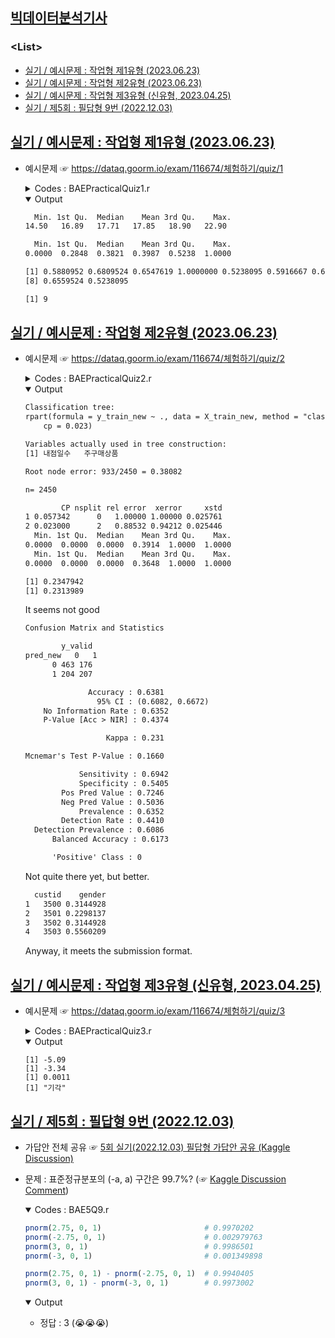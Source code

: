 ## [빅데이터분석기사](../README.md#빅데이터분석기사)

### \<List>

  - [실기 / 예시문제 : 작업형 제1유형 (2023.06.23)](#실기--예시문제--작업형-제1유형-20230623)
  - [실기 / 예시문제 : 작업형 제2유형 (2023.06.23)](#실기--예시문제--작업형-제2유형-20230623)
  - [실기 / 예시문제 : 작업형 제3유형 (신유형, 2023.04.25)](#실기--예시문제--작업형-제3유형-신유형-20230425)
  - [실기 / 제5회 : 필답형 9번 (2022.12.03)](#실기--제5회--필답형-9번-20221203)



## [실기 / 예시문제 : 작업형 제1유형 (2023.06.23)](#list)

- 예시문제 ☞ https://dataq.goorm.io/exam/116674/체험하기/quiz/1

  <details>
    <summary>Codes : BAEPracticalQuiz1.r</summary>

  ```r
  # 출력을 원할 경우 print() 함수 활용
  # 예시) print(df.head())

  # setwd(), getwd() 등 작업 폴더 설정 불필요
  # 파일 경로 상 내부 드라이브 경로(C: 등) 접근 불가

  # 데이터 파일 읽기 예제
  a <- read.csv("data/mtcars.csv", header=TRUE)
  ```
  ```r
  # 사용자 코딩

  # print(head(a))                                            # need to wrap with print()
  # str(a)
  # summary(a)

  qsec <- a$qsec
  print(summary(qsec))

  qsec_cvt <- (qsec - min(qsec)) / (max(qsec) - min(qsec))
  print(summary(qsec_cvt))

  qsec_over_median <-qsec_cvt[qsec_cvt>0.5]
  print(qsec_over_median)
  ans = length(qsec_over_median)
  ```
  ```r
  # 답안 제출 예시
  # print(변수명)

  print(ans)
  ```
  </details>
  <details open="">
    <summary>Output</summary>

  ```txt
    Min. 1st Qu.  Median    Mean 3rd Qu.    Max.
  14.50   16.89   17.71   17.85   18.90   22.90
  ```
  ```txt
    Min. 1st Qu.  Median    Mean 3rd Qu.    Max.
  0.0000  0.2848  0.3821  0.3987  0.5238  1.0000
  ```
  ```txt
  [1] 0.5880952 0.6809524 0.6547619 1.0000000 0.5238095 0.5916667 0.6428571
  [8] 0.6559524 0.5238095
  ```
  ```txt
  [1] 9
  ```
  </details>


## [실기 / 예시문제 : 작업형 제2유형 (2023.06.23)](#list)

- 예시문제 ☞ https://dataq.goorm.io/exam/116674/체험하기/quiz/2

  <details>
    <summary>Codes : BAEPracticalQuiz2.r</summary>

  ```r
  # 출력을 원할 경우 print() 함수 활용
  # 예시) print(df.head())

  # setwd(), getwd() 등 작업 폴더 설정 불필요
  # 파일 경로 상 내부 드라이브 경로(C: 등) 접근 불가

  X_test = read.csv('data/X_test.csv') 
  X_train = read.csv('data/X_train.csv') 
  y_train = read.csv('data/y_train.csv')
  ```
  ```r
  # 사용자 코딩
  library(rpart)
  library(caret)
  ```
  ```r
  # 1. Data Skimming

  # print(str(X_train))
  # print(str(y_train))
  # print(str(X_test))
  # print(summary(X_train))
  # print(summary(y_train))
  # table(y_train[2])
  ```
  ```r
  # 2. Data Pre-processing

  # print(head(X_train[order(X_train$총구매액, decreasing=T),]))                      # don't remove outliers in 최대구매액
  # print(head(X_train[is.na(X_train$환불금액),]))                                    # remove or replace as 0 when 환불금액 == 0?
  X_train[is.na(X_train$환불금액),]$환불금액 <- 0                                         # replace as 0
  # print(summary(X_train))

  # print(help(sample))
  n <- nrow(X_train)
  set.seed(230623)
  idx <- sample(n, n * 0.7, replace=F)

  X_train_new <- X_train[idx, -1]                                                 # remove cust_id
  y_train_new <- y_train[idx, 2]
  X_valid <- X_train[-idx, -1]
  y_valid <- y_train[-idx, 2]

  # print(str(X_train_new))
  # print(summary(X_train_new))
  # print(str(y_train_new))
  ```
  ```r
  # 3. Model Fitting

  # print(summary(train_new[, 1]))                                                # idx doesn't start from 0!
  model <- rpart(y_train_new ~ ., data = X_train_new, method = "class", cp = 0.023)
  printcp(model)
  ```
  ```r
  # 4. Validation

  pred <- predict(model, newdata = X_valid, method = "class")
  pred_new <- pred[, 2]
  # print(summary(pred))
  # print(summary(pred_new))
  pred_new[pred_new>=0.5] <- 1
  pred_new[pred_new<0.5] <- 0
  print(summary(pred_new))
  print(summary(y_valid))

  print(cor(pred[, 2], y_valid))                                                  # 0.2347942
  print(cor(pred_new, y_valid))                                                   # 0.2313989
  # print(table(pred_new, y_valid))
  # pred_new   0   1
  #        0 463 176
  #        1 204 207
  # Seems not good
  print(confusionMatrix(table(pred_new, y_valid)))
  #            Accuracy : 0.6381
  #              95% CI : (0.6082, 0.6672)
  # No Information Rate : 0.6352
  # P-Value [Acc > NIR] : 0.4374
  ```
  ```r
  # 5. Submission

  # 답안 제출 참고
  # 아래 코드 변수명과 수험번호를 개인별로 변경하여 활용
  # write.csv(변수명,'003000000.csv',row.names=F) 
  pred2 <- predict(model, newdata = X_test, method = "class")
  ans <- data.frame(X_test[, 1], pred2[, 2])
  colnames(ans) <- c("custid", "gender")
  print(head(ans))
  # print(summary(ans))
  write.csv(ans,'data/003000000.csv',row.names=F)
  ```
  </details>
  <details open="">
    <summary>Output</summary>

  ```txt
  Classification tree:
  rpart(formula = y_train_new ~ ., data = X_train_new, method = "class",
      cp = 0.023)

  Variables actually used in tree construction:
  [1] 내점일수   주구매상품

  Root node error: 933/2450 = 0.38082

  n= 2450

          CP nsplit rel error  xerror     xstd
  1 0.057342      0   1.00000 1.00000 0.025761
  2 0.023000      2   0.88532 0.94212 0.025446
    Min. 1st Qu.  Median    Mean 3rd Qu.    Max.
  0.0000  0.0000  0.0000  0.3914  1.0000  1.0000
    Min. 1st Qu.  Median    Mean 3rd Qu.    Max.
  0.0000  0.0000  0.0000  0.3648  1.0000  1.0000
  ```
  ```txt
  [1] 0.2347942
  [1] 0.2313989
  ```
  It seems not good
  ```txt
  Confusion Matrix and Statistics

          y_valid
  pred_new   0   1
        0 463 176
        1 204 207

                Accuracy : 0.6381
                  95% CI : (0.6082, 0.6672)
      No Information Rate : 0.6352
      P-Value [Acc > NIR] : 0.4374

                    Kappa : 0.231

  Mcnemar's Test P-Value : 0.1660

              Sensitivity : 0.6942
              Specificity : 0.5405
          Pos Pred Value : 0.7246
          Neg Pred Value : 0.5036
              Prevalence : 0.6352
          Detection Rate : 0.4410
    Detection Prevalence : 0.6086
        Balanced Accuracy : 0.6173

        'Positive' Class : 0
  ```
  Not quite there yet, but better.
  ```txt
    custid    gender
  1   3500 0.3144928
  2   3501 0.2298137
  3   3502 0.3144928
  4   3503 0.5560209
  ```
  Anyway, it meets the submission format.
  </details>


## [실기 / 예시문제 : 작업형 제3유형 (신유형, 2023.04.25)](#list)

- 예시문제 ☞ https://dataq.goorm.io/exam/116674/체험하기/quiz/3

  <details>
    <summary>Codes : BAEPracticalQuiz3.r</summary>

  ```r
  # 출력을 원할 경우 print() 함수 활용
  # 예시) print(df.head())

  # setwd(), getwd() 등 작업 폴더 설정 불필요
  # 파일 경로 상 내부 드라이브 경로(C: 등) 접근 불가

  # 데이터 파일 읽기 예제
  a <- read.csv("data/blood_pressure.csv", header=TRUE)
  ```
  ```r
  # 사용자 코딩
  # str(a)
  # summary(a)

  attach(a)

  # (a)
  sample_mean = mean(bp_after - bp_before)
  ans_a = round(sample_mean, 2)

  # (b)
  result = t.test(bp_after - bp_before, mu = 0, var.equal = TRUE)
  # print(result)
  ans_b = round(as.numeric(result[1]), 2)

  # (c)
  ans_c1 = round(as.numeric(result[3]), 4)
  if (ans_c1 < 0.05) {
    ans_c2 = "기각"
  } else {
    ans_c2 = "채택"
  }
  ```
  ```r
  # 답안 제출 예시
  # print(변수명)
  print(ans_a)                                                # -5.09
  print(ans_b)                                                # t-statistic = -3.34
  print(ans_c1)                                               # p-value = 0.0011 < 0.05
  print(ans_c2)                                               # 기각

  detach(a)
  ```
  </details>
  <details open="">
    <summary>Output</summary>

  ```
  [1] -5.09
  [1] -3.34
  [1] 0.0011
  [1] "기각"
  ```
  </details>


## [실기 / 제5회 : 필답형 9번 (2022.12.03)](#list)

- 가답안 전체 공유 ☞ [5회 실기(2022.12.03) 필답형 가답안 공유 (Kaggle Discussion)](https://www.kaggle.com/datasets/agileteam/bigdatacertificationkr/discussion/370155)
- 문제 : 표준정규분포의 (-a, a) 구간은 99.7%? (☞ [Kaggle Discussion Comment](https://www.kaggle.com/datasets/agileteam/bigdatacertificationkr/discussion/370155#2055310))

  <details open="">
    <summary>Codes : BAE5Q9.r</summary>

  ```r
  pnorm(2.75, 0, 1)                       # 0.9970202
  pnorm(-2.75, 0, 1)                      # 0.002979763
  pnorm(3, 0, 1)                          # 0.9986501
  pnorm(-3, 0, 1)                         # 0.001349898

  pnorm(2.75, 0, 1) - pnorm(-2.75, 0, 1)  # 0.9940405
  pnorm(3, 0, 1) - pnorm(-3, 0, 1)        # 0.9973002
  ```
  </details>
  <details open="">
    <summary>Output</summary>

  - 정답 : 3 (:sob::sob::sob:)
  </details>